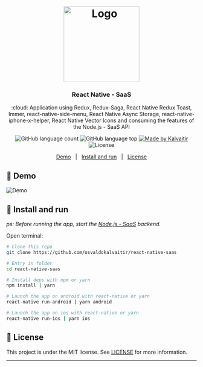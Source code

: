 <h1 align="center">
    <img src="/.github/assets/logo.png"
    width="200px"
    alt="Logo" />
</h1>

<h3 align="center">
  React Native - SaaS
</h3>

<p align="center">
  :cloud: Application using Redux, Redux-Saga, React Native Redux Toast, Immer, react-native-side-menu, React Native Async Storage, react-native-iphone-x-helper, React Native Vector Icons and consuming the features of the Node.js - SaaS API
</p>

<p align="center">
  <img alt="GitHub language count" src="https://img.shields.io/github/languages/count/osvaldokalvaitir/react-native-saas.svg?color=00A83A">

  <img alt="GitHub language top" src="https://img.shields.io/github/languages/top/osvaldokalvaitir/react-native-saas.svg?color=00A83A">

  <a href="https://kalvaitir.com/">
    <img alt="Made by Kalvaitir" src="https://img.shields.io/badge/made%20by-Kalvaitir-00A83A">
  </a>

  <img alt="License" src="https://img.shields.io/badge/license-MIT-00A83A">
</p>

<p align="center">
  <a href="#iphone-demo">Demo</a>&nbsp;&nbsp;&nbsp;|&nbsp;&nbsp;&nbsp;<a href="#wrench-install-and-run">Install and run</a>&nbsp;&nbsp;&nbsp;|&nbsp;&nbsp;&nbsp;<a href="#memo-license">License</a>
</p>

## :iphone: Demo

![Demo](/.github/assets/demo.gif)

## :wrench: Install and run

_ps: Before running the app, start the [Node.js - SaaS](https://github.com/osvaldokalvaitir/nodejs-saas) backend._

Open terminal:

```sh
# Clone this repo
git clone https://github.com/osvaldokalvaitir/react-native-saas

# Entry in folder
cd react-native-saas

# Install deps with npm or yarn
npm install | yarn

# Launch the app on android with react-native or yarn
react-native run-android | yarn android

# Launch the app on ios with react-native or yarn
react-native run-ios | yarn ios
```

## :memo: License

This project is under the MIT license. See [LICENSE](/LICENSE) for more information.

---


